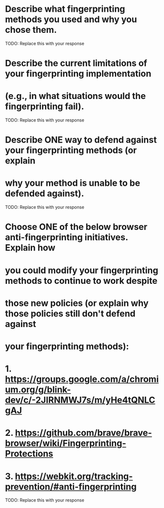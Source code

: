 # Describe what fingerprinting methods you used and why you chose them.

TODO: Replace this with your response

# Describe the current limitations of your fingerprinting implementation 
# (e.g., in what situations would the fingerprinting fail).

TODO: Replace this with your response

# Describe ONE way to defend against your fingerprinting methods (or explain
# why your method is unable to be defended against).

TODO: Replace this with your response

# Choose ONE of the below browser anti-fingerprinting initiatives. Explain how 
# you could modify your fingerprinting methods to continue to work despite 
# those new policies (or explain why those policies still don't defend against 
# your fingerprinting methods):
# 1. https://groups.google.com/a/chromium.org/g/blink-dev/c/-2JIRNMWJ7s/m/yHe4tQNLCgAJ
# 2. https://github.com/brave/brave-browser/wiki/Fingerprinting-Protections
# 3. https://webkit.org/tracking-prevention/#anti-fingerprinting

TODO: Replace this with your response
